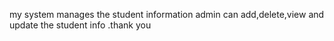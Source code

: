 my system manages the student information admin can add,delete,view and update the student info .thank you
